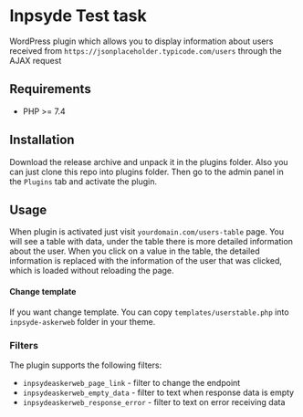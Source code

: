 # Inpsyde Test task
WordPress plugin which allows you to display information about users received from `https://jsonplaceholder.typicode.com/users` through the AJAX request
## Requirements
- PHP >= 7.4
## Installation
Download the release archive and unpack it in the plugins folder. Also you can just clone this repo into plugins folder. Then go to the admin panel in the `Plugins` tab and activate the plugin.
## Usage
When plugin is activated just visit `yourdomain.com/users-table` page. You will see a table with data, under the table there is more detailed information about the user. When you click on a value in the table, the detailed information is replaced with the information of the user that was clicked, which is loaded without reloading the page.
#### Change template
If you want change template. You can copy `templates/userstable.php` into `inpsyde-askerweb` folder in your theme.
### Filters
The plugin supports the following filters:
- `inpsydeaskerweb_page_link` - filter to change the endpoint
- `inpsydeaskerweb_empty_data` - filter to text when response data is empty
- `inpsydeaskerweb_response_error` - filter to text on error receiving data 